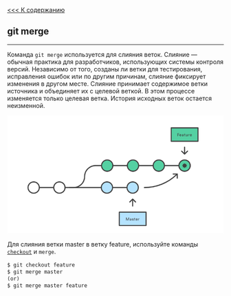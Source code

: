 [<<< К содержанию](readme_1.md)


## **git merge**
---
Команда `git merge` используется для слияния веток. Слияние — обычная практика для разработчиков, использующих системы контроля версий. Независимо от того, созданы ли ветки для тестирования, исправления ошибок или по другим причинам, слияние фиксирует изменения в другом месте. Слияние принимает содержимое ветки источника и объединяет их с целевой веткой. В этом процессе изменяется только целевая ветка. История исходных веток остается неизменной.

![схема слияния при merge](/assets/merge.png)

Для слияния ветки master в ветку feature, используйте команды [`checkout`](/checkout.md) и `merge`.

```bash-
$ git checkout feature
$ git merge master
(or)
$ git merge master feature
```